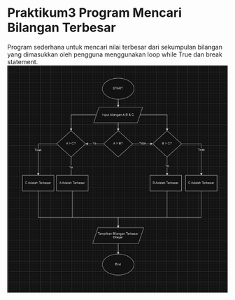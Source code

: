 # Praktikum3 Program Mencari Bilangan Terbesar
Program sederhana untuk mencari nilai terbesar dari sekumpulan bilangan yang dimasukkan oleh pengguna menggunakan loop while True dan break statement.
![Flowchart](Flowchart_3_bilangan.png)
